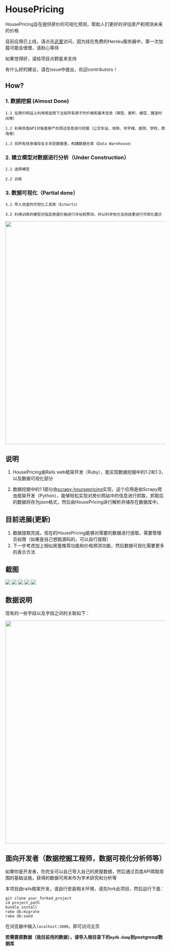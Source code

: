 # HousePricing

HousePricing旨在提供房价的可视化预测，帮助人们更好的评估房产和预测未来的价格

目前应用已上线，请点击[这里](http://house-pricing.herokuapp.com/)访问，因为挂在免费的Heroku服务器中，第一次加载可能会很慢，请耐心等待

如果觉得好，请给项目点颗星来支持

有什么好的建议，请在issue中提出，欢迎contributors！

## How?

### 1. 数据挖掘 (Almost Done)

    1.1 在房价网站上利用爬虫爬下当前所有房子的价格和基本信息（房型、面积、楼层、建造时间等）
  
    1.2 利用百度API对每套房产的周边信息进行挖掘（公交车站、地铁、写字楼、医院、学校、商场等）
  
    1.3 将所有信息储存在关系型数据里，构建数据仓库（Data Warehouse）

### 2. 建立模型对数据进行分析（Under Construction）

    2.1 选择模型

    2.2 训练

### 3. 数据可视化（Partial done）

    3.1 导入百度的可视化工具库（Echarts）

    3.2 利用训练的模型对指定房屋价格进行评估和预测，并以科学地方法将结果进行可视化展示
    
<p align="center">
   <img src="/lib/framework_instruction.png" width="700">
</p>

## 说明

1. HousePricing由Rails web框架开发（Ruby），能实现数据挖掘中的1.2和1.3，以及数据可视化部分

2. 数据挖掘中的1.1部分由[scrapy-hoursepricing](https://github.com/PENGZhaoqing/scrapy-hoursepricing)实现，这个应用是由Scrapy爬虫框架开发（Python），能够轻松实现对房价网站中的信息进行抓取，抓取后的数据将存为json格式，然后由HousePricing进行解析并储存在数据库中。

## 目前进展(更新)

1. 数据提取完成，现在的HousePricing能够对需要的数据进行提取，需要管理员权限（如果是自己想跑源码的，可以自行提取）
2. 下一步考虑加上相似房屋推荐功能和价格预测功能，然后数据可视化需要更多的表示方法

## 截图

<img src="/lib/screen1.png">

<img src="/lib/screen2.png">

<img src="/lib/screen3.png">

<img src="/lib/screen4.png">

<img src="/lib/screen5.png">

## 数据说明

现有的一些字段以及字段之间的关联如下：

<img src="/lib/data_type.png" width="700">

## 面向开发者（数据挖掘工程师，数据可视化分析师等）

如果你是开发者，你完全可以自己导入自己的房屋数据，然后通过百度API爬取周围的基础设施，获得的数据可用来作为学术研究和分析等

本项目由rails框架开发，请自行安装相关环境，请先fork此项目，然后运行下面：

```
git clone your_forked_project
cd project_path
bundle install
rake db:migrate
rake db:seed
```

在浏览器中输入`localhost:3000`，即可访问主页

**若需要原数据（我目前用的数据），请导入根目录下的`mydb.dump`到postgresql数据库**


